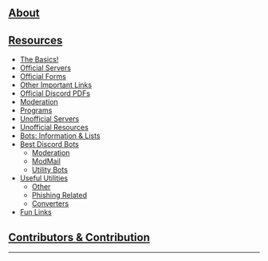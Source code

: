 ## [About](./About)
## [Resources](./Resources)

* [The Basics!](./Resources#the-basics)
* [Official Servers](./Resources#official-servers)
* [Official Forms](./Resources#official-forms)
* [Other Important Links](./Resources#other-important-links)
* [Official Discord PDFs](./Resources#official-discord-pdfs)
* [Moderation](./Resources#moderation)
* [Programs](./Resources#programs)
* [Unofficial Servers](./Resources#unofficial-servers)
* [Unofficial Resources](./Resources#unofficial-resources)
* [Bots: Information & Lists](./Resources#bots-information--lists) <br />
* [Best Discord Bots](./Resources#best-discord-bots) 
  * [Moderation](./Resources#moderation-1)
  * [ModMail](./Resources#modmail)
  * [Utility Bots](./Resources#utility-bots) <br />
* [Useful Utilities](./Resources#useful-utilities)
  * [Other](./Resources#useful-utilities)
  * [Phishing Related](./Resources#phishing-related)
  * [Converters](./Resources#converters) <br />
* [Fun Links](./Resources#fun-links)
## [Contributors & Contribution](./Contributors-&-Contribution)

***
